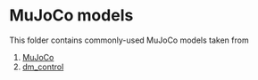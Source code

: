 # MuJoCo models

This folder contains commonly-used MuJoCo models taken from 
1. [MuJoCo](https://github.com/deepmind/mujoco/tree/main/model)
2. [dm_control](https://github.com/deepmind/dm_control)
